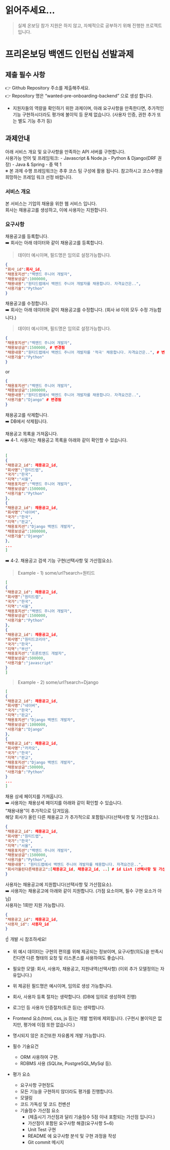# 읽어주세요...
> 실제 온보딩 참가 지원은 하지 않고, 자체적으로 공부하기 위해 진행한 프로젝트입니다.  

# 프리온보딩 백엔드 인턴십 선발과제  
## 제출 필수 사항  
👉 Github Repository 주소를 제출해주세요.  
👉 Repository 명은 “wanted-pre-onboarding-backend” 으로 생성 합니다.  
* 지원자들의 역량을 확인하기 위한 과제이며, 아래 요구사항을 만족한다면, 추가적인 기능 구현하시더라도 평가에 불이익 등 문제 없습니다. (사용자 인증, 권한 추가 또는 별도 기능 추가 등)
  
## 과제안내
  아래 서비스 개요 및 요구사항을 만족하는 API 서버를 구현합니다.  
  사용가능 언어 및 프레임워크: - Javascript & Node.js - Python & Django(DRF 권장) - Java & Spring - 중 택 1  
  ※ 본 과제 수행 프레임워크는 추후 코스 팀 구성에 활용 됩니다. 참고하시고 코스수행을 희망하는 프레임 워크 선정 바랍니다.  
  
### 서비스 개요
  본 서비스는 기업의 채용을 위한 웹 서비스 입니다.  
  회사는 채용공고를 생성하고, 이에 사용자는 지원합니다.  

###  요구사항
  채용공고를 등록합니다.  
  ➡️ 회사는 아래 데이터와 같이 채용공고를 등록합니다.  

> 데이터 예시이며, 필드명은 임의로 설정가능합니다.
```json
{
"회사_id":회사_id,
"채용포지션":"백엔드 주니어 개발자",
"채용보상금":1000000,
"채용내용":"원티드랩에서 백엔드 주니어 개발자를 채용합니다. 자격요건은..",
"사용기술":"Python"
}
```

채용공고를 수정합니다.  
➡️ 회사는 아래 데이터와 같이 채용공고를 수정합니다. (회사 id 이외 모두 수정 가능합니다.)
> 데이터 예시이며, 필드명은 임의로 설정가능합니다.
```json
{
"채용포지션":"백엔드 주니어 개발자",
"채용보상금":1500000, # 변경됨
"채용내용":"원티드랩에서 백엔드 주니어 개발자를 '적극' 채용합니다. 자격요건은..", # 변경됨
"사용기술":"Python"
}
```

or

```json
{
"채용포지션":"백엔드 주니어 개발자",
"채용보상금":1000000,
"채용내용":"원티드랩에서 백엔드 주니어 개발자를 채용합니다. 자격요건은..",
"사용기술":"Django" # 변경됨
}
```

채용공고를 삭제합니다.  
➡️ DB에서 삭제됩니다.  

채용공고 목록을 가져옵니다.  
➡️ 4-1. 사용자는 채용공고 목록을 아래와 같이 확인할 수 있습니다.  

```json

[
{
"채용공고_id": 채용공고_id,
"회사명":"원티드랩",
"국가":"한국",
"지역":"서울",
"채용포지션":"백엔드 주니어 개발자",
"채용보상금":1500000,
"사용기술":"Python"
},
{
"채용공고_id": 채용공고_id,
"회사명":"네이버",
"국가":"한국",
"지역":"판교",
"채용포지션":"Django 백엔드 개발자",
"채용보상금":1000000,
"사용기술":"Django"
},
...
]

```

➡️ 4-2. 채용공고 검색 기능 구현(선택사항 및 가산점요소).
> Example - 1) some/url?search=원티드
```json
[
{
"채용공고_id": 채용공고_id,
"회사명":"원티드랩",
"국가":"한국",
"지역":"서울",
"채용포지션":"백엔드 주니어 개발자",
"채용보상금":1500000,
"사용기술":"Python"
},
{
"채용공고_id": 채용공고_id,
"회사명":"원티드코리아",
"국가":"한국",
"지역":"부산",
"채용포지션":"프론트엔드 개발자",
"채용보상금":500000,
"사용기술":"javascript"
}
]
```

> Example - 2) some/url?search=Django
```json
[
{
"채용공고_id": 채용공고_id,
"회사명":"네이버",
"국가":"한국",
"지역":"판교",
"채용포지션":"Django 백엔드 개발자",
"채용보상금":1000000,
"사용기술":"Django"
},
{
"채용공고_id": 채용공고_id,
"회사명":"카카오",
"국가":"한국",
"지역":"판교",
"채용포지션":"Django 백엔드 개발자",
"채용보상금":500000,
"사용기술":"Python"
}
...
]
```

채용 상세 페이지를 가져옵니다.  
➡️ 사용자는 채용상세 페이지를 아래와 같이 확인할 수 있습니다.    
“채용내용”이 추가적으로 담겨있음.  
해당 회사가 올린 다른 채용공고 가 추가적으로 포함됩니다(선택사항 및 가산점요소).    

```json
{
"채용공고_id": 채용공고_id,
"회사명":"원티드랩",
"국가":"한국",
"지역":"서울",
"채용포지션":"백엔드 주니어 개발자",
"채용보상금":1500000,
"사용기술":"Python",
"채용내용": "원티드랩에서 백엔드 주니어 개발자를 채용합니다. 자격요건은..",
"회사가올린다른채용공고":[채용공고_id, 채용공고_id, ..] # id List (선택사항 및 가산점요소).
}
```

사용자는 채용공고에 지원합니다(선택사항 및 가산점요소).  
➡️ 사용자는 채용공고에 아래와 같이 지원합니다. (가점 요소이며, 필수 구현 요소가 아님)  
사용자는 1회만 지원 가능합니다.  

```json
{
"채용공고_id": 채용공고_id,
"사용자_id": 사용자_id
}
```

☝
개발 시 참조하세요! 
- 위 예시 데이터는 구현의 편의를 위해 제공되는 정보이며, 요구사항(의도)을 만족시킨다면 다른 형태의 요청 및 리스폰스를 사용하여도 좋습니다. 
- 필요한 모델: 회사, 사용자, 채용공고, 지원내역(선택사항) (이외 추가 모델정의는 자유입니다.) 
- 위 제공된 필드명은 예시이며, 임의로 생성 가능합니다. 
- 회사, 사용자 등록 절차는 생략합니다. (DB에 임의로 생성하여 진행) 
- 로그인 등 사용자 인증절차(토큰 등)는 생략합니다. 
- Frontend 요소(html, css, js 등)는 개발 범위에 제외됩니다. (구현시 불이익은 없지만, 평가에 이점 또한 없습니다.) 
- 명시되지 않은 조건또한 자유롭게 개발 가능합니다.

- 필수 기술요건 
    - ORM 사용하여 구현.
  - RDBMS 사용 (SQLite, PostgreSQL,MySql 등).
- 평가 요소
    - 요구사항 구현정도
  - 모든 기능을 구현하지 않더라도 평가를 진행합니다.
  - 모델링
  - 코드 가독성 및 코드 컨벤션
  - 기술점수 가산점 요소
    - (제출시기 가산점과 달리 기술점수 5점 이내 포함되는 가산점 입니다.)
    - 가산점이 포함된 요구사항 해결(요구사항 5~6)
    - Unit Test 구현
    - README 에 요구사항 분석 및 구현 과정을 작성
    - Git commit 메시지 

